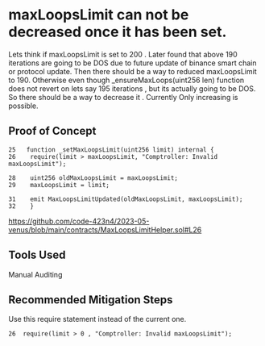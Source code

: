 # maxLoopsLimit can not be decreased once it has been set.
Lets think if maxLoopsLimit is set to 200 . Later found that above 190 iterations are going to be DOS due to future update of
binance smart chain or protocol update. Then there should be a way to reduced maxLoopsLimit to 190. Otherwise even though
_ensureMaxLoops(uint256 len) function does not revert on lets say 195 iterations , but its actually going to be DOS.  
So there should be a way to decrease it . Currently Only increasing is possible. 

## Proof of Concept

    25   function _setMaxLoopsLimit(uint256 limit) internal {
    26    require(limit > maxLoopsLimit, "Comptroller: Invalid maxLoopsLimit");

    28    uint256 oldMaxLoopsLimit = maxLoopsLimit;
    29    maxLoopsLimit = limit;

    31    emit MaxLoopsLimitUpdated(oldMaxLoopsLimit, maxLoopsLimit);
    32    }
    

https://github.com/code-423n4/2023-05-venus/blob/main/contracts/MaxLoopsLimitHelper.sol#L26


## Tools Used
Manual Auditing

## Recommended Mitigation Steps

Use this require statement instead of the current one.

    26  require(limit > 0 , "Comptroller: Invalid maxLoopsLimit");
    
    

